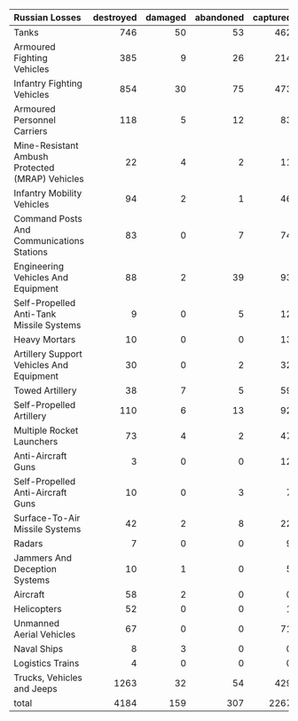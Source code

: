 | Russian Losses                                   |   destroyed |   damaged |   abandoned |   captured |   total |
|:-------------------------------------------------|------------:|----------:|------------:|-----------:|--------:|
| Tanks                                            |         746 |        50 |          53 |        462 |    1311 |
| Armoured Fighting Vehicles                       |         385 |         9 |          26 |        214 |     634 |
| Infantry Fighting Vehicles                       |         854 |        30 |          75 |        473 |    1432 |
| Armoured Personnel Carriers                      |         118 |         5 |          12 |         83 |     218 |
| Mine-Resistant Ambush Protected  (MRAP) Vehicles |          22 |         4 |           2 |         11 |      39 |
| Infantry Mobility Vehicles                       |          94 |         2 |           1 |         46 |     143 |
| Command Posts And Communications Stations        |          83 |         0 |           7 |         74 |     164 |
| Engineering Vehicles And Equipment               |          88 |         2 |          39 |         93 |     222 |
| Self-Propelled Anti-Tank Missile Systems         |           9 |         0 |           5 |         12 |      26 |
| Heavy Mortars                                    |          10 |         0 |           0 |         13 |      23 |
| Artillery Support Vehicles And Equipment         |          30 |         0 |           2 |         32 |      64 |
| Towed Artillery                                  |          38 |         7 |           5 |         59 |     109 |
| Self-Propelled Artillery                         |         110 |         6 |          13 |         92 |     221 |
| Multiple Rocket Launchers                        |          73 |         4 |           2 |         47 |     126 |
| Anti-Aircraft Guns                               |           3 |         0 |           0 |         12 |      15 |
| Self-Propelled Anti-Aircraft Guns                |          10 |         0 |           3 |          7 |      20 |
| Surface-To-Air Missile Systems                   |          42 |         2 |           8 |         22 |      74 |
| Radars                                           |           7 |         0 |           0 |          9 |      16 |
| Jammers And Deception Systems                    |          10 |         1 |           0 |          5 |      16 |
| Aircraft                                         |          58 |         2 |           0 |          0 |      60 |
| Helicopters                                      |          52 |         0 |           0 |          1 |      53 |
| Unmanned Aerial Vehicles                         |          67 |         0 |           0 |         71 |     138 |
| Naval Ships                                      |           8 |         3 |           0 |          0 |      11 |
| Logistics Trains                                 |           4 |         0 |           0 |          0 |       4 |
| Trucks, Vehicles and Jeeps                       |        1263 |        32 |          54 |        429 |    1778 |
| total                                            |        4184 |       159 |         307 |       2267 |    6917 |